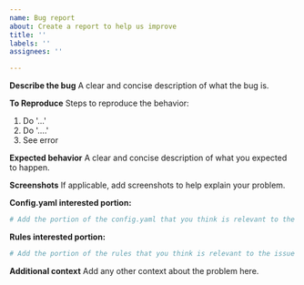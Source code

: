 ```yaml
---
name: Bug report
about: Create a report to help us improve
title: ''
labels: ''
assignees: ''

---
```


**Describe the bug**
A clear and concise description of what the bug is.

**To Reproduce**
Steps to reproduce the behavior:

1. Do '...'
2. Do '....'
3. See error

**Expected behavior**
A clear and concise description of what you expected to happen.

**Screenshots**
If applicable, add screenshots to help explain your problem.

**Config.yaml interested portion:**

```yaml
# Add the portion of the config.yaml that you think is relevant to the issue
```

**Rules interested portion:**

```yaml
# Add the portion of the rules that you think is relevant to the issue
```

**Additional context**
Add any other context about the problem here.
